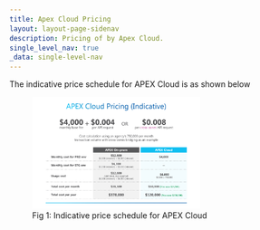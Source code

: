 ```yaml
---
title: Apex Cloud Pricing
layout: layout-page-sidenav
description: Pricing of by Apex Cloud.
single_level_nav: true
_data: single-level-nav
---
```


The indicative price schedule for APEX Cloud is as shown below

<figure style="text-align: center<figure style="text-align: center">
  <img
    src="/assets/img/APEXCloudPricing-v1.png" width="70%" height="70%"
  />
	  <figcaption>Fig 1: Indicative price schedule for APEX Cloud</figcaption>
</figure>

